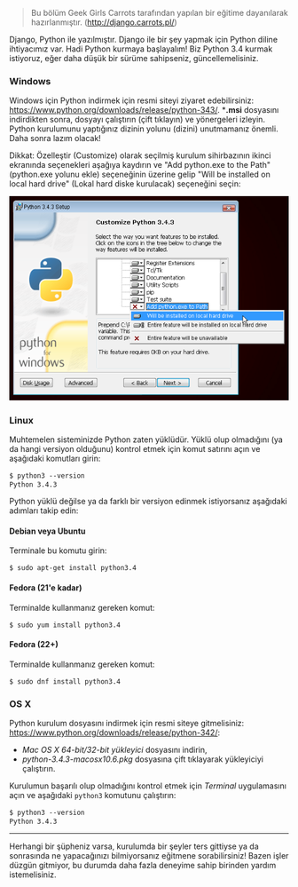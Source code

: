 > Bu bölüm Geek Girls Carrots tarafından yapılan bir eğitime dayanılarak hazırlanmıştır. (http://django.carrots.pl/)

Django, Python ile yazılmıştır. Django ile bir şey yapmak için Python diline ihtiyacımız var. Hadi Python kurmaya başlayalım! Biz Python 3.4 kurmak istiyoruz, eğer daha düşük bir sürüme sahipseniz, güncellemelisiniz.

### Windows

Windows için Python indirmek için resmi siteyi ziyaret edebilirsiniz: https://www.python.org/downloads/release/python-343/. ***.msi** dosyasını indirdikten sonra, dosyayı çalıştırın (çift tıklayın) ve yönergeleri izleyin. Python kurulumunu yaptığınız dizinin yolunu (dizini) unutmamanız önemli. Daha sonra lazım olacak!

Dikkat: Özelleştir (Customize) olarak seçilmiş kurulum sihirbazının ikinci ekranında seçenekleri aşağıya kaydırın ve "Add python.exe to the Path" (python.exe yolunu ekle) seçeneğinin üzerine gelip "Will be installed on local hard drive" (Lokal hard diske kurulacak) seçeneğini seçin:

![Python'u arama yoluna eklemeyi unutmayın](../python_installation/images/add_python_to_windows_path.png)

### Linux

Muhtemelen sisteminizde Python zaten yüklüdür. Yüklü olup olmadığını (ya da hangi versiyon olduğunu) kontrol etmek için komut satırını açın ve aşağıdaki komutları girin: 

```
$ python3 --version
Python 3.4.3
```    

Python yüklü değilse ya da farklı bir versiyon edinmek istiyorsanız aşağıdaki adımları takip edin:

#### Debian veya Ubuntu

Terminale bu komutu girin:

```
$ sudo apt-get install python3.4
```    

#### Fedora (21'e kadar)

Terminalde kullanmanız gereken komut:

```
$ sudo yum install python3.4
```    

#### Fedora (22+)

Terminalde kullanmanız gereken komut:

```
$ sudo dnf install python3.4
```    

### OS X

Python kurulum dosyasını indirmek için resmi siteye gitmelisiniz: https://www.python.org/downloads/release/python-342/:

  * *Mac OS X 64-bit/32-bit yükleyici* dosyasını indirin,
  * *python-3.4.3-macosx10.6.pkg* dosyasına çift tıklayarak yükleyiciyi çalıştırın.

Kurulumun başarılı olup olmadığını kontrol etmek için *Terminal* uygulamasını açın ve aşağıdaki `python3` komutunu çalıştırın:

```
$ python3 --version
Python 3.4.3
```    

* * *

Herhangi bir şüpheniz varsa, kurulumda bir şeyler ters gittiyse ya da sonrasında ne yapacağınızı bilmiyorsanız eğitmene sorabilirsiniz! Bazen işler düzgün gitmiyor, bu durumda daha fazla deneyime sahip birinden yardım istemelisiniz.
